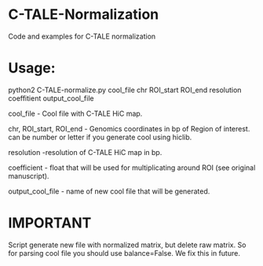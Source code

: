 # C-TALE-Normalization
Code and examples for C-TALE normalization
# Usage:
python2 C-TALE-normalize.py cool_file chr ROI_start ROI_end resolution coeffitient output_cool_file


cool_file - Cool file with C-TALE HiC map.

chr, ROI_start, ROI_end - Genomics coordinates in bp of Region of interest. <chr> can be number or letter if you generate cool using hiclib.

resolution -resolution of C-TALE HiC map in bp.

coefficient - float that will be used for multiplicating around ROI (see original manuscript).

output_cool_file - name of new cool file that will be generated.

# IMPORTANT
Script generate new file with normalized matrix, but delete raw matrix. So for parsing cool file you should use balance=False.
We fix this in future.

